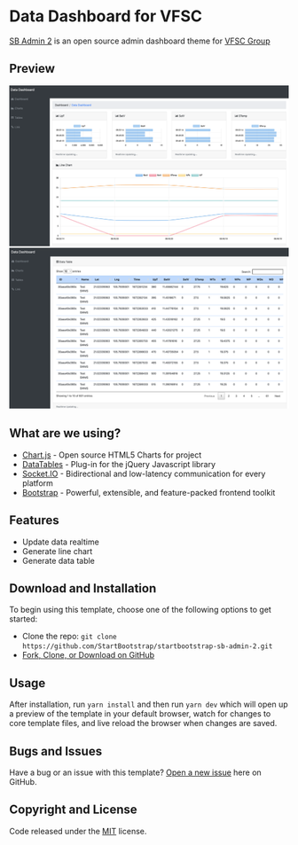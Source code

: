 # Data Dashboard for VFSC

[SB Admin 2](https://startbootstrap.com/theme/sb-admin-2/) is an open source admin dashboard theme for [VFSC Group](https://farm.vfsc.vn/)

## Preview

![SB Admin 2 Preview](./assets/charts.png)
![SB Admin 2 Preview](./assets/table.png)

## What are we using?

* [Chart.js](https://www.chartjs.org/) - Open source HTML5 Charts for project
* [DataTables](https://datatables.net/) -  Plug-in for the jQuery Javascript library
* [Socket.IO](https://socket.io/) - Bidirectional and low-latency communication for every platform
* [Bootstrap](https://getbootstrap.com/) - Powerful, extensible, and feature-packed frontend toolkit

## Features

* Update data realtime
* Generate line chart
* Generate data table

## Download and Installation

To begin using this template, choose one of the following options to get started:

* Clone the repo: `git clone https://github.com/StartBootstrap/startbootstrap-sb-admin-2.git`
* [Fork, Clone, or Download on GitHub](https://github.com/minhtran241/startbootstrap-sb-admin-2)

## Usage

After installation, run `yarn install` and then run `yarn dev` which will open up a preview of the template in your default browser, watch for changes to core template files, and live reload the browser when changes are saved.

## Bugs and Issues

Have a bug or an issue with this template? [Open a new issue](https://github.com/StartBootstrap/startbootstrap-sb-admin-2/issues) here on GitHub.

## Copyright and License

Code released under the [MIT](https://github.com/StartBootstrap/startbootstrap-resume/blob/master/LICENSE) license.
